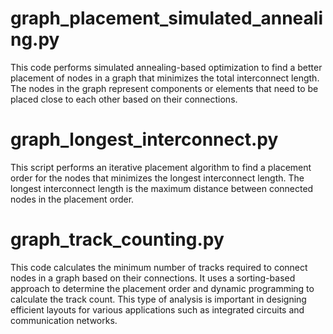 # graph_placement_simulated_annealing.py

This code performs simulated annealing-based optimization to find a better placement of nodes in a graph that minimizes the total interconnect length. The nodes in the graph represent components or elements that need to be placed close to each other based on their connections.

# graph_longest_interconnect.py

 This script performs an iterative placement algorithm to find a placement order for the nodes that minimizes the longest interconnect length. The longest interconnect length is the maximum distance between connected nodes in the placement order.

 # graph_track_counting.py

 This code calculates the minimum number of tracks required to connect nodes in a graph based on their connections. It uses a sorting-based approach to determine the placement order and dynamic programming to calculate the track count. This type of analysis is important in designing efficient layouts for various applications such as integrated circuits and communication networks.
